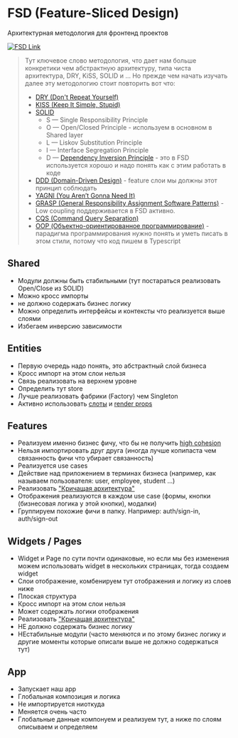 # FSD (Feature-Sliced Design)

Архитектурная методология для фронтенд проектов

[![FSD Link](https://img.shields.io/badge/Link-FSD-2b74d4)](https://feature-sliced.design/ru/)

> Тут ключевое слово методология, что дает нам больше конкретики чем абстрактную архитектуру,
> типа чиста архитектура, DRY, KiSS, SOLID и ...
> Но прежде чем начать изучать далее эту методологию стоит повторить вот что:
>
> - [DRY (Don't Repeat Yourself)](https://en.wikipedia.org/wiki/Don%27t_repeat_yourself)
> - [KISS (Keep It Simple, Stupid)](https://en.wikipedia.org/wiki/KISS_principle)
> - [SOLID](https://en.wikipedia.org/wiki/SOLID)
>   - S — Single Responsibility Principle
>   - O — Open/Closed Principle - используем в основном в Shared layer
>   - L — Liskov Substitution Principle
>   - I — Interface Segregation Principle
>   - D — [Dependency Inversion Principle](https://medium.com/@ruben.alapont/solid-principles-series-the-dependency-inversion-principle-dip-in-typescript-424a9cb0820e) - это в FSD используется хорошо и надо понять как с этим работать в коде
> - [DDD (Domain-Driven Design)](https://en.wikipedia.org/wiki/Domain-driven_design) - feature слои мы должны этот принцип соблюдать
> - [YAGNI (You Aren’t Gonna Need It)](https://en.wikipedia.org/wiki/You_aren%27t_gonna_need_it)
> - [GRASP (General Responsibility Assignment Software Patterns)](<https://en.wikipedia.org/wiki/GRASP_(object-oriented_design)>) - Low coupling поддерживается в FSD активно.
> - [CQS (Command Query Separation)](https://en.wikipedia.org/wiki/Command%E2%80%93query_separation)
> - [OOP (Объектно-ориентированное программирование)](https://www.typescriptlang.org/docs/handbook/classes.html) - парадигма программирования нужно понять и уметь писать в этом стили, потому что код пишем в Typescript

## Shared

- Модули должны быть стабильными (тут постараться реализовать Open/Close из SOLID)
- Можно кросс импорты
- не должно содержать бизнес логику
- Можно определить интерфейсы и контексты что реализуется выше слоями
- Избегаем инверсию зависимости

## Entities

- Первую очередь надо понять, это абстрактный слой бизнеса
- Кросс импорт на этом слои нельзя
- Связь реализовать на верхнем уровне
- Определить тут store
- Лучше реализовать фабрики (Factory) чем Singleton
- Активно использовать [слоты](https://habr.com/ru/articles/518500/) и [render props](https://react.dev/reference/react/Children#calling-a-render-prop-to-customize-rendering)

## Features

- Реализуем именно бизнес фичу, что бы не получить [high cohesion](<https://en.wikipedia.org/wiki/GRASP_(object-oriented_design)#High_cohesion>)
- Нельзя импортировать друг друга (иногда лучше копипаста чем связанность фичи что убирает связанность)
- Реализуется use cases
- Действие над приложением в терминах бизнеса (например, как называем пользователя: user, employee, student ...)
- Реализовать ["Кричащая архитектура"](https://habr.com/ru/articles/747210/)
- Отображения реализуются в каждом use case (формы, кнопки (бизнесовая логика у этой кнопки), модалки)
- Группируем похожие фичи в папку. Например: auth/sign-in, auth/sign-out

## Widgets / Pages

- Widget и Page по сути почти одинаковые, но если мы без изменения можем использовать widget в нескольких страницах, тогда создаем widget
- Слои отображение, комбенируем тут отображения и логику из слоев ниже
- Плоская структура
- Кросс импорт на этом слои нельзя
- Может содержать логики отображения
- Реализовать ["Кричащая архитектура"](https://habr.com/ru/articles/747210/)
- НЕ должно содержать бизнес логику
- НЕстабильные модули (часто меняются и по этому бизнес логику и другие моменты которые описали выше не должно содержаться тут)

## App

- Запускает наш app
- Глобальная композиция и логика
- Не импортируется ниоткуда
- Меняется очень часто
- Глобальные данные компонуем и реализуем тут, а ниже по слоям описываем и определяем
